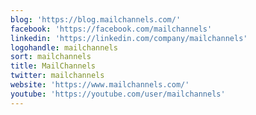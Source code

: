 ```yaml
---
blog: 'https://blog.mailchannels.com/'
facebook: 'https://facebook.com/mailchannels'
linkedin: 'https://linkedin.com/company/mailchannels'
logohandle: mailchannels
sort: mailchannels
title: MailChannels
twitter: mailchannels
website: 'https://www.mailchannels.com/'
youtube: 'https://youtube.com/user/mailchannels'
---
```

